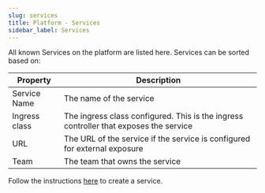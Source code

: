 ```yaml
---
slug: services
title: Platform - Services
sidebar_label: Services
---
```


<!-- ![All Services](../../img/platform-services.png) -->

All known Services on the platform are listed here. Services can be sorted based on:

| Property     | Description                                            |
| ------------ | ------------------------------------------------------ |
| Service Name | The name of the service                                |
| Ingress class     | The ingress class configured. This is the ingress controller that exposes the service              |
| URL        | The URL of the service if the service is configured for external exposure |
| Team         | The team that owns the service                         |

Follow the instructions [here](../../for-devs/console/services.md) to create a service.
